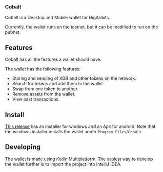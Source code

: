 ### Cobalt
Cobalt is a Desktop and Mobile wallet for Digitalbits.

Currently, the wallet runs on the testnet, but it can be modified to run on the pubnet.

## Features
Cobalt has all the features a wallet should have.

The wallet has the following features:
- Storing and sending of XDB and other tokens on the network.
- Search for tokens and add them to the wallet.
- Swap from one token to another.
- Remove assets from the wallet.
- View past transactions.

## Install
[This release](https://github.com/rahimklaber/Cobalt/releases/tag/ver0) has an installer for windows and an Apk for android.
Note that the windows installer installs the wallet under `Program Files/Cobalt`.

## Developing

The wallet is made using Kotlin Multiplatform. The easiest way to develop the wallet further is to import the project into IntelliJ IDEA.

